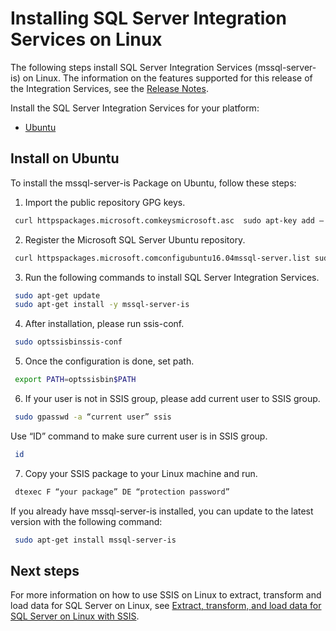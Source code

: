 # Installing SQL Server Integration Services on Linux


The following steps install SQL Server Integration Services (mssql-server-is) on Linux. The information on the features supported for this release of the Integration Services, see the [Release Notes](sql-server-linux-release-notes.md).


Install the SQL Server Integration Services for your platform:

- [Ubuntu](#ubuntu)


## <a name="ubuntu">Install on Ubuntu</a>
To install the mssql-server-is Package on Ubuntu, follow these steps:


1. Import the public repository GPG keys.

```bash
 curl httpspackages.microsoft.comkeysmicrosoft.asc  sudo apt-key add –
```


2. Register the Microsoft SQL Server Ubuntu repository.

```bash
 curl httpspackages.microsoft.comconfigubuntu16.04mssql-server.list sudo tee etcaptsources.list.dmssql-server.list
```


3. Run the following commands to install SQL Server Integration Services.

```bash
 sudo apt-get update
 sudo apt-get install -y mssql-server-is
```


4. After installation, please run ssis-conf.

```bash
 sudo optssisbinssis-conf
```


5. Once the configuration is done, set path.

```bash
 export PATH=optssisbin$PATH
```


6. If your user is not in SSIS group, please add current user to SSIS group. 

```bash
 sudo gpasswd -a “current user” ssis
```

Use “ID” command to make sure current user is in SSIS group.

```bash
 id
```


7. Copy your SSIS package to your Linux machine and run.

```bash
 dtexec F “your package” DE “protection password”
```


If you already have mssql-server-is installed, you can update to the latest version with the following command:

```bash
 sudo apt-get install mssql-server-is
```


## Next steps

For more information on how to use SSIS on Linux to extract, transform and load data for SQL Server on Linux, see [Extract, transform, and load data for SQL Server on Linux with SSIS](sql-server-linux-migrate-ssis.md).